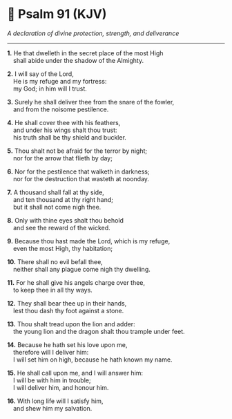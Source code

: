 # 📜 Psalm 91 (KJV)
*A declaration of divine protection, strength, and deliverance*

---

**1.** He that dwelleth in the secret place of the most High  
 shall abide under the shadow of the Almighty.

**2.** I will say of the Lord,  
 He is my refuge and my fortress:  
 my God; in him will I trust.

**3.** Surely he shall deliver thee from the snare of the fowler,  
 and from the noisome pestilence.

**4.** He shall cover thee with his feathers,  
 and under his wings shalt thou trust:  
 his truth shall be thy shield and buckler.

**5.** Thou shalt not be afraid for the terror by night;  
 nor for the arrow that flieth by day;

**6.** Nor for the pestilence that walketh in darkness;  
 nor for the destruction that wasteth at noonday.

**7.** A thousand shall fall at thy side,  
 and ten thousand at thy right hand;  
 but it shall not come nigh thee.

**8.** Only with thine eyes shalt thou behold  
 and see the reward of the wicked.

**9.** Because thou hast made the Lord, which is my refuge,  
 even the most High, thy habitation;

**10.** There shall no evil befall thee,  
 neither shall any plague come nigh thy dwelling.

**11.** For he shall give his angels charge over thee,  
 to keep thee in all thy ways.

**12.** They shall bear thee up in their hands,  
 lest thou dash thy foot against a stone.

**13.** Thou shalt tread upon the lion and adder:  
 the young lion and the dragon shalt thou trample under feet.

**14.** Because he hath set his love upon me,  
 therefore will I deliver him:  
 I will set him on high, because he hath known my name.

**15.** He shall call upon me, and I will answer him:  
 I will be with him in trouble;  
 I will deliver him, and honour him.

**16.** With long life will I satisfy him,  
 and shew him my salvation.
